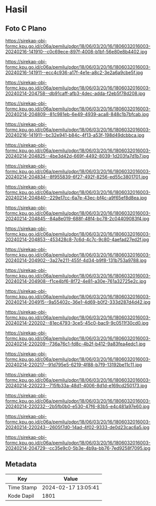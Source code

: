 # Hasil

## Foto C Plano

https://sirekap-obj-formc.kpu.go.id/c06a/pemilu/pdpr/18/06/03/20/16/1806032016003-20240216-141910--c0c69ece-897f-4008-b1bf-56e80e8b4402.jpg

https://sirekap-obj-formc.kpu.go.id/c06a/pemilu/pdpr/18/06/03/20/16/1806032016003-20240216-141911--ecc4c936-a17f-4e1e-a8c2-3e2a6a9cbe5f.jpg

https://sirekap-obj-formc.kpu.go.id/c06a/pemilu/pdpr/18/06/03/20/16/1806032016003-20240214-204758--db91caff-afb3-4dec-adda-f2eb5f78d208.jpg

https://sirekap-obj-formc.kpu.go.id/c06a/pemilu/pdpr/18/06/03/20/16/1806032016003-20240214-204809--81c981eb-6e49-4939-aca8-848c1b7bfcab.jpg

https://sirekap-obj-formc.kpu.go.id/c06a/pemilu/pdpr/18/06/03/20/16/1806032016003-20240216-141911--bc32e941-b84c-4f13-a53f-198d49dcbbca.jpg

https://sirekap-obj-formc.kpu.go.id/c06a/pemilu/pdpr/18/06/03/20/16/1806032016003-20240214-204825--4be3d42d-669f-4492-8039-1d203fa7d1b7.jpg

https://sirekap-obj-formc.kpu.go.id/c06a/pemilu/pdpr/18/06/03/20/16/1806032016003-20240214-204834--8f955839-6f27-492f-8256-ed55c3801701.jpg

https://sirekap-obj-formc.kpu.go.id/c06a/pemilu/pdpr/18/06/03/20/16/1806032016003-20240214-204840--229e17cc-6a7e-43ec-bf4c-a9f65ef8d8ea.jpg

https://sirekap-obj-formc.kpu.go.id/c06a/pemilu/pdpr/18/06/03/20/16/1806032016003-20240214-204845--84a8e019-688f-48f4-bc78-2c04409083f4.jpg

https://sirekap-obj-formc.kpu.go.id/c06a/pemilu/pdpr/18/06/03/20/16/1806032016003-20240214-204853--453428c8-7c6d-4c7c-9c80-4aefad27ed2f.jpg

https://sirekap-obj-formc.kpu.go.id/c06a/pemilu/pdpr/18/06/03/20/16/1806032016003-20240214-204902--3a27e211-455f-4d34-b9f8-131b753a9788.jpg

https://sirekap-obj-formc.kpu.go.id/c06a/pemilu/pdpr/18/06/03/20/16/1806032016003-20240214-204908--f1ce4bf6-8f72-4e81-a30e-761a32725e2c.jpg

https://sirekap-obj-formc.kpu.go.id/c06a/pemilu/pdpr/18/06/03/20/16/1806032016003-20240214-204915--9a55402c-36e1-4d69-b0f2-333d287d4d42.jpg

https://sirekap-obj-formc.kpu.go.id/c06a/pemilu/pdpr/18/06/03/20/16/1806032016003-20240214-220202--81ec4793-3ce5-45c0-bac9-9c0511f30cd0.jpg

https://sirekap-obj-formc.kpu.go.id/c06a/pemilu/pdpr/18/06/03/20/16/1806032016003-20240214-220209--736a76c1-fd8c-4b2f-b412-9a83fea4edc1.jpg

https://sirekap-obj-formc.kpu.go.id/c06a/pemilu/pdpr/18/06/03/20/16/1806032016003-20240214-220217--91d795e5-6219-4f88-b7f9-13192be11c11.jpg

https://sirekap-obj-formc.kpu.go.id/c06a/pemilu/pdpr/18/06/03/20/16/1806032016003-20240214-220223--715fb33a-48d1-4006-8d1d-e169cd250173.jpg

https://sirekap-obj-formc.kpu.go.id/c06a/pemilu/pdpr/18/06/03/20/16/1806032016003-20240214-220232--2b5fb0b0-e530-47f6-83b5-e4c481a97e60.jpg

https://sirekap-obj-formc.kpu.go.id/c06a/pemilu/pdpr/18/06/03/20/16/1806032016003-20240214-220243--2605f7d0-14ad-4f02-9333-de0d23cac6a5.jpg

https://sirekap-obj-formc.kpu.go.id/c06a/pemilu/pdpr/18/06/03/20/16/1806032016003-20240214-204729--cc35e9c0-5b3e-4b9a-bb76-7ed9258f7095.jpg


## Metadata

| Key        | Value               |
| ---------- | ------------------- |
| Time Stamp | 2024-02-17 13:05:41 |
| Kode Dapil | 1801                |



